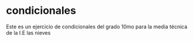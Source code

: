 # condicionales
Este es un ejercicio de condicionales del grado 10mo para la media técnica de la I.E las nieves 
